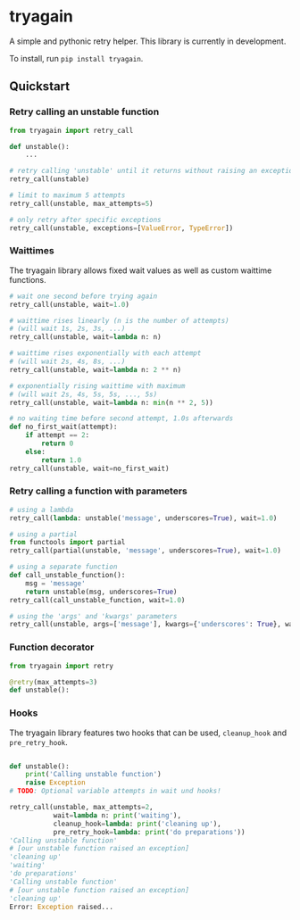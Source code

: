 # tryagain
A simple and pythonic retry helper.
This library is currently in development.

To install, run `pip install tryagain`.


## Quickstart


### Retry calling an unstable function
```python
from tryagain import retry_call

def unstable():
    ...

# retry calling 'unstable' until it returns without raising an exception
retry_call(unstable)

# limit to maximum 5 attempts
retry_call(unstable, max_attempts=5)

# only retry after specific exceptions
retry_call(unstable, exceptions=[ValueError, TypeError])
```


### Waittimes
The tryagain library allows fixed wait values as well as custom waittime
functions.

```python
# wait one second before trying again
retry_call(unstable, wait=1.0)

# waittime rises linearly (n is the number of attempts)
# (will wait 1s, 2s, 3s, ...)
retry_call(unstable, wait=lambda n: n)

# waittime rises exponentially with each attempt
# (will wait 2s, 4s, 8s, ...)
retry_call(unstable, wait=lambda n: 2 ** n)

# exponentially rising waittime with maximum
# (will wait 2s, 4s, 5s, 5s, ..., 5s)
retry_call(unstable, wait=lambda n: min(n ** 2, 5))

# no waiting time before second attempt, 1.0s afterwards
def no_first_wait(attempt):
    if attempt == 2:
        return 0
    else:
        return 1.0
retry_call(unstable, wait=no_first_wait)
```


### Retry calling a function with parameters
```python
# using a lambda
retry_call(lambda: unstable('message', underscores=True), wait=1.0)

# using a partial
from functools import partial
retry_call(partial(unstable, 'message', underscores=True), wait=1.0)

# using a separate function
def call_unstable_function():
    msg = 'message'
    return unstable(msg, underscores=True)
retry_call(call_unstable_function, wait=1.0)

# using the 'args' and 'kwargs' parameters
retry_call(unstable, args=['message'], kwargs={'underscores': True}, wait=1.0)
```


### Function decorator
```python
from tryagain import retry

@retry(max_attempts=3)
def unstable():
```


### Hooks
The tryagain library features two hooks that can be used, `cleanup_hook` and
`pre_retry_hook`.

```python

def unstable():
    print('Calling unstable function')
    raise Exception
# TODO: Optional variable attempts in wait und hooks!

retry_call(unstable, max_attempts=2,
           wait=lambda n: print('waiting'),
           cleanup_hook=lambda: print('cleaning up'),
           pre_retry_hook=lambda: print('do preparations'))
'Calling unstable function'
# [our unstable function raised an exception]
'cleaning up'
'waiting'
'do preparations'
'Calling unstable function'
# [our unstable function raised an exception]
'cleaning up'
Error: Exception raised...
```
